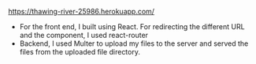 https://thawing-river-25986.herokuapp.com/

- For the front end, I built using React. For redirecting the different URL and the component, I used react-router
- Backend, I used Multer to upload my files to the server and served the files from the uploaded file directory. 
